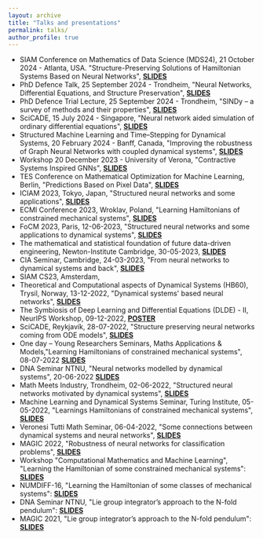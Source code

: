 ```yaml
---
layout: archive
title: "Talks and presentations"
permalink: talks/
author_profile: true
---
```

- SIAM Conference on Mathematics of Data Science (MDS24), 21 October 2024 - Atlanta, USA. "Structure-Preserving Solutions of Hamiltonian Systems Based on Neural Networks", [**SLIDES**](/slides/Slides_SIAM_2024.pdf)
- PhD Defence Talk, 25 September 2024 - Trondheim, "Neural Networks, Differential Equations, and Structure Preservation", [**SLIDES**](/slides/Slides_Defence.pdf)
- PhD Defence Trial Lecture, 25 September 2024 - Trondheim, "SINDy – a survey of methods and their
properties", [**SLIDES**](/slides/Slides_Trial_Lecture.pdf)
- SciCADE, 15 July 2024 - Singapore, "Neural network aided simulation of ordinary differential equations", [**SLIDES**](/slides/slidesScicade2024.pdf)
- Structured Machine Learning and Time–Stepping for Dynamical Systems, 20 February 2024 - Banff, Canada, "Improving the robustness of Graph
Neural Networks with coupled dynamical systems", [**SLIDES**](/slides/slidesBanff.pdf)
- Workshop 20 December 2023 - University of Verona, "Contractive Systems Inspired GNNs", [**SLIDES**](/slides/slidesUnivrDec2023.pdf)
- TES Conference on Mathematical Optimization for Machine Learning, Berlin, "Predictions Based on Pixel Data", [**SLIDES**](/slides/slidesBerlin.pdf)
- ICIAM 2023, Tokyo, Japan, "Structured neural networks and some applications", [**SLIDES**](https://slides.com/davidemurari/iciam-2023/fullscreen)
- ECMI Conference 2023, Wroklav, Poland, "Learning Hamiltonians of constrained mechanical systems", [**SLIDES**](https://slides.com/davidemurari/learning-hamiltonians-of-constrained-systems-ecmi/fullscreen)
- FoCM 2023, Paris, 12-06-2023, "Structured neural networks and some applications to dynamical systems", [**SLIDES**](https://slides.com/davidemurari/focm-2023/fullscreen)
- The mathematical and statistical foundation of future data-driven engineering, Newton-Institute Cambridge, 30-05-2023, [**SLIDES**](https://slides.com/davidemurari/slides-ini/fullscreen)
- CIA Seminar, Cambridge, 24-03-2023, "From neural networks to dynamical systems and back", [**SLIDES**](https://slides.com/davidemurari/talk-cia/fullscreen)
- SIAM CS23, Amsterdam, 
- Theoretical and Computational aspects of Dynamical Systems (HB60), Trysil, Norway, 13-12-2022, "Dynamical systems' based neural networks", [**SLIDES**](https://slides.com/davidemurari/slides-hb60/fullscreen)
- The Symbiosis of Deep Learning and Differential Equations (DLDE) - II, NeurIPS Workshop, 09-12-2022, [**POSTER**](https://slides.com/davidemurari/poster-dlde/fullscreen)
- SciCADE, Reykjavík, 28-07-2022, "Structure preserving neural networks coming from ODE models", [**SLIDES**](https://slides.com/davidemurari/neural-networks-scicade2022/fullscreen)
- One day – Young Researchers Seminars, Maths Applications & Models,"Learning Hamiltonians of constrained mechanical systems", 08-07-2022 [**SLIDES**](https://slides.com/davidemurari/constrained-hamiltonians-verona/fullscreen)
- DNA Seminar NTNU, "Neural networks modelled by dynamical systems", 20-06-2022 [**SLIDES**](https://slides.com/davidemurari/dna-seminar-2022/fullscreen)
- Math Meets Industry, Trondheim, 02-06-2022, "Structured neural networks motivated by dynamical systems", [**SLIDES**](https://slides.com/davidemurari/talk-mmi/fullscreen)
- Machine Learning and Dynamical Systems Seminar, Turing Institute, 05-05-2022, "Learnings Hamiltonians of constrained mechanical systems", [**SLIDES**](https://slides.com/davidemurari/constrained-hamiltonian/fullscreen)
- Veronesi Tutti Math Seminar, 06-04-2022, "Some connections between dynamical systems and neural networks", [**SLIDES**](https://slides.com/davidemurari/robustness-of-neural-networks)
- MAGIC 2022, "Robustness of neural networks for classification problems", [**SLIDES**](https://slides.com/davidemurari/robustnessmagic2022)
- Workshop "Computational Mathematics and Machine Learning", "Learning the Hamiltonian of some constrained mechanical systems": [**SLIDES**](slides/slidesLeiden.pdf)
- NUMDIFF-16, "Learning the Hamiltonian of some classes of mechanical systems": [**SLIDES**](slides/slidesHalle.pdf)
- DNA Seminar NTNU, "Lie group integrator’s approach to the N-fold pendulum": [**SLIDES**](slides/DNA1st.pdf)
- MAGIC 2021, "Lie group integrator’s approach to the N-fold pendulum": [**SLIDES**](slides/DNA1st.pdf)